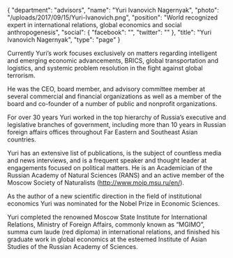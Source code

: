 {
  "department": "advisors",
  "name": "Yuri Ivanovich Nagernyak",
  "photo": "/uploads/2017/09/15/Yuri-Ivanovich.png",
  "position": "World recognized expert in international relations, global economics and social anthropogenesis",
  "social": {
    "facebook": "",
    "twitter": ""
  },
  "title": "Yuri Ivanovich Nagernyak",
  "type": "page"
}


Currently Yuri’s work focuses exclusively on matters regarding intelligent and emerging economic advancements, BRICS, global transportation and logistics, and systemic problem resolution in the fight against global terrorism.

He was the CEO, board member, and advisory committee member at several commercial and financial organizations as well as a member of the board and co-founder of a number of public and nonprofit organizations.

For over 30 years Yuri worked in the top hierarchy of Russia’s executive and legislative branches of government, including more than 10 years in Russian foreign affairs offices throughout Far Eastern and Southeast Asian countries.

Yuri has an extensive list of publications, is the subject of countless media and news interviews, and is a frequent speaker and thought leader at engagements focused on political matters. He is an Academician of the Russian Academy of Natural Sciences (RANS) and an active member of the Moscow Society of Naturalists (http://www.moip.msu.ru/en/).

As the author of a new scientific direction in the field of institutional economics Yuri was nominated for the Nobel Prize in Economic Sciences.

Yuri completed the renowned Moscow State Institute for International Relations, Ministry of Foreign Affairs, commonly known as “MGIMO”, summa cum laude (red diploma) in international relations, and finished his graduate work in global economics at the esteemed Institute of Asian Studies of the Russian Academy of Sciences.
